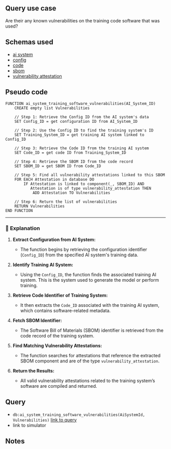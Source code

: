## Query use case

Are their any known vulnerabilities on the training code software that was used?



## Schemas used

* [ai system](https://github.com/nqminds/Trusted-AI-BOM/blob/main/packages/schemas/src/taibom-schemas/50-ai-system.v1.0.0.schema.yaml)
* [config](https://github.com/nqminds/Trusted-AI-BOM/blob/main/packages/schemas/src/taibom-schemas/25-config.v1.0.0.schema.yaml)
* [code](https://github.com/nqminds/Trusted-AI-BOM/blob/main/packages/schemas/src/taibom-schemas/40-code.v1.0.1.schema.yaml)
* [sbom](https://github.com/nqminds/Trusted-AI-BOM/blob/main/packages/schemas/src/taibom-schemas/30-sbom.v1.0.0.schema.yaml)
* [vulnerability attestation](https://github.com/nqminds/Trusted-AI-BOM/blob/main/packages/schemas/src/taibom-schemas/63-vulnerability-attestation.v1.0.0.schema.yaml)



## Pseudo code 

```plaintext
FUNCTION ai_system_training_software_vulnerabilities(AI_System_ID)
    CREATE empty list Vulnerabilities

    // Step 1: Retrieve the Config ID from the AI system's data
    SET Config_ID = get configuration ID from AI_System_ID

    // Step 2: Use the Config ID to find the training system's ID
    SET Training_System_ID = get training AI system linked to Config_ID

    // Step 3: Retrieve the Code ID from the training AI system
    SET Code_ID = get code ID from Training_System_ID

    // Step 4: Retrieve the SBOM ID from the code record
    SET SBOM_ID = get SBOM ID from Code_ID

    // Step 5: Find all vulnerability attestations linked to this SBOM
    FOR EACH Attestation in database DO
        IF Attestation is linked to component(_, SBOM_ID) AND
           Attestation is of type vulnerability_attestation THEN
            ADD Attestation TO Vulnerabilities

    // Step 6: Return the list of vulnerabilities
    RETURN Vulnerabilities
END FUNCTION
```

---

### 📘 **Explanation**

1. **Extract Configuration from AI System:**  
   - The function begins by retrieving the configuration identifier (`Config_ID`) from the specified AI system's training data.

2. **Identify Training AI System:**  
   - Using the `Config_ID`, the function finds the associated training AI system. This is the system used to generate the model or perform training.

3. **Retrieve Code Identifier of Training System:**  
   - It then extracts the `Code_ID` associated with the training AI system, which contains software-related metadata.

4. **Fetch SBOM Identifier:**  
   - The Software Bill of Materials (SBOM) identifier is retrieved from the code record of the training system.

5. **Find Matching Vulnerability Attestations:**  
   - The function searches for attestations that reference the extracted SBOM component and are of the type `vulnerability_attestation`.

6. **Return the Results:**  
   - All valid vulnerability attestations related to the training system’s software are compiled and returned.



## Query

- `db:ai_system_training_software_vulnerabilities(AiSystemId, Vulnerabilities)` [link to query](https://github.com/nqminds/Trusted-AI-BOM/blob/main/packages/claim_cascade_batteries/taibom-battery/scenarios.json#L277-L280)
- link to simulator 





## Notes

